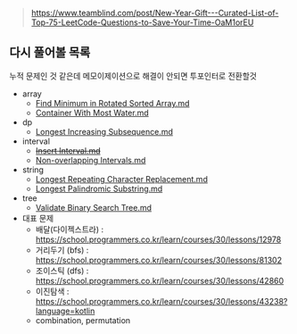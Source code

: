> https://www.teamblind.com/post/New-Year-Gift---Curated-List-of-Top-75-LeetCode-Questions-to-Save-Your-Time-OaM1orEU

## 다시 풀어볼 목록

누적 문제인 것 같은데 메모이제이션으로 해결이 안되면 투포인터로 전환할것

* array 
  * [Find Minimum in Rotated Sorted Array.md](array%2FFind%20Minimum%20in%20Rotated%20Sorted%20Array.md)
  * [Container With Most Water.md](array%2FContainer%20With%20Most%20Water.md)
* dp
  * [Longest Increasing Subsequence.md](dynamic-programming%2FLongest%20Increasing%20Subsequence.md)
* interval
  * ~~[Insert Interval.md](interval%2FInsert%20Interval.md)~~  
  * [Non-overlapping Intervals.md](interval%2FNon-overlapping%20Intervals.md)
* string
  * [Longest Repeating Character Replacement.md](string%2FLongest%20Repeating%20Character%20Replacement.md)
  * [Longest Palindromic Substring.md](string%2FLongest%20Palindromic%20Substring.md)
* tree
  * [Validate Binary Search Tree.md](tree%2FValidate%20Binary%20Search%20Tree.md)
* 대표 문제
  * 배달(다이젝스트라) : https://school.programmers.co.kr/learn/courses/30/lessons/12978
  * 거리두기 (bfs) : https://school.programmers.co.kr/learn/courses/30/lessons/81302
  * 조이스틱 (dfs) : https://school.programmers.co.kr/learn/courses/30/lessons/42860
  * 이진탐색 : https://school.programmers.co.kr/learn/courses/30/lessons/43238?language=kotlin
  * combination, permutation

 
